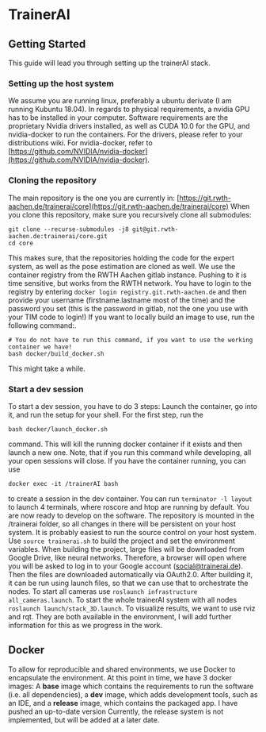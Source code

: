 

# TrainerAI

  

## Getting Started

This guide will lead you through setting up the trainerAI stack.

  

### Setting up the host system

We assume you are running linux, preferably a ubuntu derivate (I am running Kubuntu 18.04). In regards to physical requirements, a nvidia GPU has to be installed in your computer. Software requirements are the proprietary Nvidia drivers installed, as well as CUDA 10.0 for the GPU, and nvidia-docker to run the containers.
For the drivers, please refer to your distributions wiki. For nvidia-docker, refer to [https://github.com/NVIDIA/nvidia-docker](https://github.com/NVIDIA/nvidia-docker).
### Cloning the repository
The main repository is the one you are currently in: [https://git.rwth-aachen.de/trainerai/core](https://git.rwth-aachen.de/trainerai/core)
When you clone this repository, make sure you recursively clone all submodules:
```
git clone --recurse-submodules -j8 git@git.rwth-aachen.de:trainerai/core.git
cd core

```
This makes sure, that the repositories holding the code for the expert system, as well as the pose estimation are cloned as well.
We use the container registry from the RWTH Aachen gitlab instance. Pushing to it is time sensitive, but works from the RWTH network. You have to login to the registry by entering `docker login registry.git.rwth-aachen.de` and then provide your username (firstname.lastname most of the time) and the password you set (this is the password in gitlab, not the one you use with your TIM code to login!)
If you want to locally build an image to use, run the following command:.

	# You do not have to run this command, if you want to use the working container we have!
	bash docker/build_docker.sh

This might take a while. 

### Start a dev session
To start a dev session, you have to do 3 steps: Launch the container, go into it, and run the setup for your shell.
For the first step, run the

	bash docker/launch_docker.sh

command. This will kill the running docker container if it exists and then launch a new one. Note, that if you run this command while developing, all your open sessions will close. If you have the container running, you can use

	docker exec -it /trainerAI bash

to create a session in the dev container. You can run `terminator -l layout` to launch 4 terminals, where roscore and htop are running by default.
You are now ready to develop on the software. The repository is mounted in the /trainerai folder, so all changes in there will be persistent on your host system. It is probably easiest to run the source control on your host system.
Use `source trainerai.sh` to build the project and set the environment variables. When building the project, large files will be downloaded from Google Drive, like neural networks. Therefore, a browser will open where you will be asked to log in to your Google account (social@trainerai.de). Then the files are downloaded automatically via OAuth2.0.
After building it, it can be run using launch files, so that we can use that to orchestrate the nodes. To start all cameras use `roslaunch infrastructure all_cameras.launch`. To start the whole trainerAI system with all nodes `roslaunch launch/stack_3D.launch`.
To visualize results, we want to use rviz and rqt. They are both available in the environment, I will add further information for this as we progress in the work.
## Docker
To allow for reproducible and shared environments, we use Docker to encapsulate the environment. At this point in time, we have 3 docker images: A **base** image which contains the requirements to run the software (i.e. all dependencies), a **dev** image, which adds development tools, such as an IDE, and a **release** image, which contains the packaged app.
I have pushed an up-to-date version 
Currently, the release system is not implemented, but will be added at a later date.
